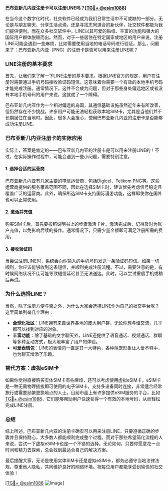 **巴布亚新几内亚注册卡可以注册LINE吗？[[TG💪+ @esim1088](https://t.me/s/esim1088)]**

在当今这个数字化时代，社交软件已经成为我们日常生活中不可或缺的一部分。无论是与朋友聊天、分享生活点滴，还是寻找志同道合的新伙伴，社交软件都能为我们提供便利。而在众多社交软件中，LINE以其可爱的贴纸、丰富的功能和强大的国际用户群体脱颖而出。然而，对于一些居住在特定国家或地区的用户来说，注册LINE可能会遇到一些麻烦，比如需要使用当地的电话号码进行验证。那么，问题来了：巴布亚新几内亚（PNG）的注册卡是否可以用来注册LINE呢？

### LINE注册的基本要求

首先，让我们来了解一下LINE注册的基本要求。根据LINE官方的规定，用户在注册时需要通过手机号码接收验证码短信。这意味着你需要一个有效的本地手机号码才能完成注册。通常情况下，这并不会成为问题，但对于那些身处偏远地区或者没有本地手机号码的用户来说，这就成了一个障碍。

巴布亚新几内亚作为一个相对偏远的岛国，其通信基础设施虽然近年来有所改善，但仍然存在不少挑战。许多用户可能无法轻松获取本地SIM卡，尤其是当他们并不长期居住在当地时。因此，很多人会担心，使用巴布亚新几内亚的注册卡是否能够成功注册LINE。

### 巴布亚新几内亚注册卡的实际应用

实际上，答案是肯定的——巴布亚新几内亚的注册卡是可以用来注册LINE的！不过，在实际操作过程中，可能会遇到一些小问题，需要特别注意。

#### 1. **选择合适的运营商**
巴布亚新几内亚有几家主要的电信运营商，包括Digicel、Telikom PNG等。这些运营商提供的服务覆盖范围不同，因此在选择SIM卡时，建议优先考虑信号稳定且覆盖广泛的运营商。此外，确保所选SIM卡支持国际漫游功能，这样即使你在国外也可以正常使用。

#### 2. **激活并充值**
购买SIM卡后，首先要按照说明书上的步骤激活卡片。激活完成后，记得及时为账户充值，以免影响后续的操作。通常情况下，只需少量金额即可满足注册所需的费用。

#### 3. **接收验证码**
当尝试注册LINE时，系统会向你输入的手机号码发送一条验证码短信。如果一切顺利，你应该能够收到这条短信，并顺利完成注册流程。不过，需要注意的是，有时候网络状况不佳可能导致短信延迟甚至无法送达。此时，可以尝试重启手机或稍后再试。

### 为什么选择LINE？

当然，除了注册方便与否之外，为什么大家会选择LINE作为自己的社交平台呢？这里简单列举几个理由：

- **全球化社区**：LINE拥有来自世界各地的庞大用户群，无论你想与谁交流，几乎都可以找到对应的对象。
- **丰富功能**：除了基础的文字聊天外，LINE还提供了语音通话、视频通话、群聊等多种互动方式，极大地丰富了用户的体验。
- **可爱表情包**：LINE的表情包一直是其一大特色，各种萌宠形象让人爱不释手，也为聊天增添了乐趣。

### 替代方案：虚拟eSIM卡

如果你觉得直接购买实体SIM卡有些麻烦，还可以考虑使用虚拟eSIM卡。eSIM卡是一种无需物理插拔即可使用的电子SIM卡，支持多设备同时连接，非常适合经常旅行或需要频繁更换地点的人士。目前市面上有许多提供eSIM服务的平台，比如[TG💪+ @esim1088](https://t.me/s/esim1088)，它们能够帮助用户快速获得一个有效的本地号码，从而轻松完成LINE注册。

### 总结

综上所述，巴布亚新几内亚的注册卡确实可以用来注册LINE，只要遵循正确的步骤并且保持耐心，大多数人都能顺利完成整个过程。而对于那些希望简化流程的人来说，尝试一下虚拟eSIM卡也是一个不错的选择。无论如何，只要你愿意花一点时间和精力去探索，总会找到最适合自己的解决方案。

最后提醒大家，无论是使用实体SIM卡还是虚拟eSIM卡，都务必遵守当地法律法规，尊重他人隐私，共同维护良好的网络环境。祝每位用户都能享受到愉快的社交体验！

[[TG💪+ @esim1088](https://t.me/s/esim1088) ![Image](https://i.postimg.cc/4NQfJmqS/Snipaste-2025-05-13-00-14-12.png)]